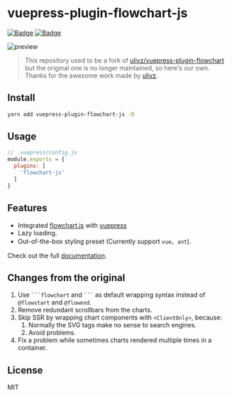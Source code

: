 # vuepress-plugin-flowchart-js

[![Badge](https://badgen.net/npm/dm/vuepress-plugin-flowchart-js)](https://www.npmjs.com/package/vuepress-plugin-flowchart-js)
[![Badge](https://badgen.net/npm/v/vuepress-plugin-flowchart-js)](https://www.npmjs.com/package/vuepress-plugin-flowchart-js)

![preview](https://static.wxsm.space/others/vue-plugin-flowchart-preview.png)

> This repository used to be a fork of [ulivz/vuepress-plugin-flowchart](https://github.com/ulivz/vuepress-plugin-flowchart) but the original one is no longer maintained, so here's our own. Thanks for the awesome work made by [ulivz](https://github.com/ulivz).

## Install

```bash
yarn add vuepress-plugin-flowchart-js -D
```

## Usage

```javascript
// .vuepress/config.js
module.exports = {
  plugins: [
    'flowchart-js'
  ]
}
```

## Features

- Integrated [flowchart.js](https://github.com/adrai/flowchart.js/) with [vuepress](https://github.com/vuejs/vuepress)
- Lazy loading.
- Out-of-the-box styling preset (Currently support `vue`、`ant`).

Check out the full [documentation](https://vuepress-plugin-flowchart-js.wxsm.space).

## Changes from the original

1. Use <code>\`\`\`flowchart</code> and <code>\`\`\`</code> as default wrapping syntax instead of `@flowstart` and `@flowend`.
1. Remove redundant scrollbars from the charts.
1. Skip SSR by wrapping chart components with `<ClientOnly>`, because:
    1. Normally the SVG tags make no sense to search engines.
    1. Avoid problems.
1. Fix a problem while sometimes charts rendered multiple times in a container.

## License

MIT